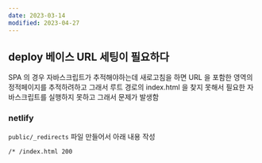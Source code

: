 ```yaml
---
date: 2023-03-14
modified: 2023-04-27
---
```


## deploy 베이스 URL 세팅이 필요하다

SPA 의 경우 자바스크립트가 추적해야하는데
새로고침을 하면 URL 을 포함한 영역의 정적페이지를 추적하려하고 그래서 루트 경로의 index.html 을 찾지 못해서
필요한 자바스크립트를 실행하지 못하고 그래서 문제가 발생함

### netlify

`public/_redirects` 파일 만들어서 아래 내용 작성

```
/* /index.html 200
```
